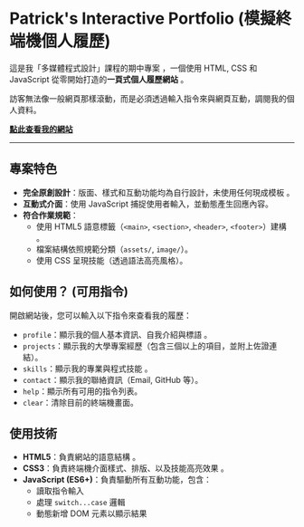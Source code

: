 # Patrick's Interactive Portfolio (模擬終端機個人履歷)

這是我「多媒體程式設計」課程的期中專案 ，一個使用 HTML, CSS 和 JavaScript 從零開始打造的**一頁式個人履歷網站** 。


訪客無法像一般網頁那樣滾動，而是必須透過輸入指令來與網頁互動，調閱我的個人資料。

**[點此查看我的網站](https://[您的GitHub用戶名稱].github.io)**

---

## 專案特色

* **完全原創設計**：版面、樣式和互動功能均為自行設計，未使用任何現成模板 。
* **互動式介面**：使用 JavaScript 捕捉使用者輸入，並動態產生回應內容。
* **符合作業規範**：
    * 使用 HTML5 語意標籤（`<main>`, `<section>`, `<header>`, `<footer>`）建構 。
    * 檔案結構依照規範分類（`assets/`, `image/`）。
    * 使用 CSS 呈現技能（透過語法高亮風格）。

## 如何使用？ (可用指令)

開啟網站後，您可以輸入以下指令來查看我的履歷：

* `profile`：顯示我的個人基本資訊、自我介紹與標語 。
* `projects`：顯示我的大學專案經歷（包含三個以上的項目，並附上佐證連結）。
* `skills`：顯示我的專業與程式技能 。
* `contact`：顯示我的聯絡資訊（Email, GitHub 等）。
* `help`：顯示所有可用的指令列表。
* `clear`：清除目前的終端機畫面。

## 使用技術

* **HTML5**：負責網站的語意結構 。
* **CSS3**：負責終端機介面樣式、排版、以及技能高亮效果 。
* **JavaScript (ES6+)**：負責驅動所有互動功能，包含：
    * 讀取指令輸入
    * 處理 `switch...case` 邏輯
    * 動態新增 DOM 元素以顯示結果
